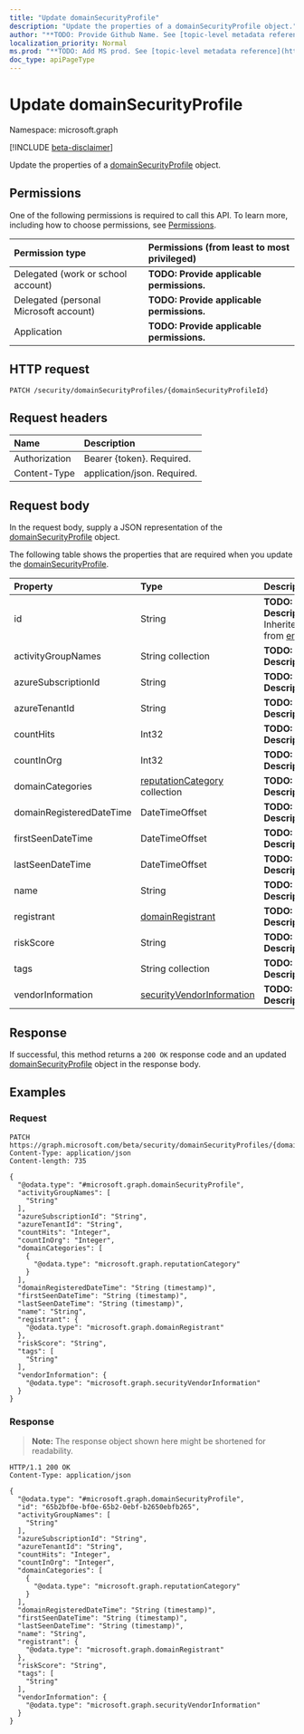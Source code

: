 ```yaml
---
title: "Update domainSecurityProfile"
description: "Update the properties of a domainSecurityProfile object."
author: "**TODO: Provide Github Name. See [topic-level metadata reference](https://msgo.azurewebsites.net/add/document/guidelines/metadata.html#topic-level-metadata)**"
localization_priority: Normal
ms.prod: "**TODO: Add MS prod. See [topic-level metadata reference](https://msgo.azurewebsites.net/add/document/guidelines/metadata.html#topic-level-metadata)**"
doc_type: apiPageType
---
```


# Update domainSecurityProfile
Namespace: microsoft.graph

[!INCLUDE [beta-disclaimer](../../includes/beta-disclaimer.md)]

Update the properties of a [domainSecurityProfile](../resources/domainsecurityprofile.md) object.

## Permissions
One of the following permissions is required to call this API. To learn more, including how to choose permissions, see [Permissions](/graph/permissions-reference).

|Permission type|Permissions (from least to most privileged)|
|:---|:---|
|Delegated (work or school account)|**TODO: Provide applicable permissions.**|
|Delegated (personal Microsoft account)|**TODO: Provide applicable permissions.**|
|Application|**TODO: Provide applicable permissions.**|

## HTTP request

<!-- {
  "blockType": "ignored"
}
-->
``` http
PATCH /security/domainSecurityProfiles/{domainSecurityProfileId}
```

## Request headers
|Name|Description|
|:---|:---|
|Authorization|Bearer {token}. Required.|
|Content-Type|application/json. Required.|

## Request body
In the request body, supply a JSON representation of the [domainSecurityProfile](../resources/domainsecurityprofile.md) object.

The following table shows the properties that are required when you update the [domainSecurityProfile](../resources/domainsecurityprofile.md).

|Property|Type|Description|
|:---|:---|:---|
|id|String|**TODO: Add Description** Inherited from [entity](../resources/entity.md)|
|activityGroupNames|String collection|**TODO: Add Description**|
|azureSubscriptionId|String|**TODO: Add Description**|
|azureTenantId|String|**TODO: Add Description**|
|countHits|Int32|**TODO: Add Description**|
|countInOrg|Int32|**TODO: Add Description**|
|domainCategories|[reputationCategory](../resources/reputationcategory.md) collection|**TODO: Add Description**|
|domainRegisteredDateTime|DateTimeOffset|**TODO: Add Description**|
|firstSeenDateTime|DateTimeOffset|**TODO: Add Description**|
|lastSeenDateTime|DateTimeOffset|**TODO: Add Description**|
|name|String|**TODO: Add Description**|
|registrant|[domainRegistrant](../resources/domainregistrant.md)|**TODO: Add Description**|
|riskScore|String|**TODO: Add Description**|
|tags|String collection|**TODO: Add Description**|
|vendorInformation|[securityVendorInformation](../resources/securityvendorinformation.md)|**TODO: Add Description**|



## Response

If successful, this method returns a `200 OK` response code and an updated [domainSecurityProfile](../resources/domainsecurityprofile.md) object in the response body.

## Examples

### Request
<!-- {
  "blockType": "request",
  "name": "update_domainsecurityprofile"
}
-->
``` http
PATCH https://graph.microsoft.com/beta/security/domainSecurityProfiles/{domainSecurityProfileId}
Content-Type: application/json
Content-length: 735

{
  "@odata.type": "#microsoft.graph.domainSecurityProfile",
  "activityGroupNames": [
    "String"
  ],
  "azureSubscriptionId": "String",
  "azureTenantId": "String",
  "countHits": "Integer",
  "countInOrg": "Integer",
  "domainCategories": [
    {
      "@odata.type": "microsoft.graph.reputationCategory"
    }
  ],
  "domainRegisteredDateTime": "String (timestamp)",
  "firstSeenDateTime": "String (timestamp)",
  "lastSeenDateTime": "String (timestamp)",
  "name": "String",
  "registrant": {
    "@odata.type": "microsoft.graph.domainRegistrant"
  },
  "riskScore": "String",
  "tags": [
    "String"
  ],
  "vendorInformation": {
    "@odata.type": "microsoft.graph.securityVendorInformation"
  }
}
```


### Response
>**Note:** The response object shown here might be shortened for readability.
<!-- {
  "blockType": "response",
  "truncated": true
}
-->
``` http
HTTP/1.1 200 OK
Content-Type: application/json

{
  "@odata.type": "#microsoft.graph.domainSecurityProfile",
  "id": "65b2bf0e-bf0e-65b2-0ebf-b2650ebfb265",
  "activityGroupNames": [
    "String"
  ],
  "azureSubscriptionId": "String",
  "azureTenantId": "String",
  "countHits": "Integer",
  "countInOrg": "Integer",
  "domainCategories": [
    {
      "@odata.type": "microsoft.graph.reputationCategory"
    }
  ],
  "domainRegisteredDateTime": "String (timestamp)",
  "firstSeenDateTime": "String (timestamp)",
  "lastSeenDateTime": "String (timestamp)",
  "name": "String",
  "registrant": {
    "@odata.type": "microsoft.graph.domainRegistrant"
  },
  "riskScore": "String",
  "tags": [
    "String"
  ],
  "vendorInformation": {
    "@odata.type": "microsoft.graph.securityVendorInformation"
  }
}
```


